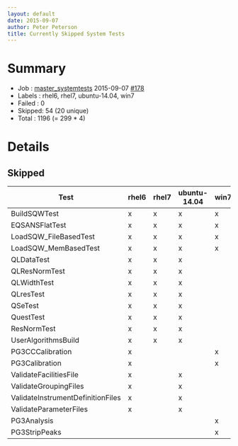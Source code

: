 ```yaml
---
layout: default
date: 2015-09-07
author: Peter Peterson
title: Currently Skipped System Tests
---
```

Summary
=======

* Job    : [master_systemtests](http://builds.mantidproject.org/job/master_systemtests/) 2015-09-07 [#178](http://builds.mantidproject.org/job/master_systemtests/178/)
* Labels : rhel6, rhel7, ubuntu-14.04, win7
* Failed : 0
* Skipped: 54 (20 unique)
* Total  : 1196 (= 299 * 4)

Details
=======

Skipped
-------

| Test                               | rhel6 | rhel7 | ubuntu-14.04 | win7 |
|------------------------------------|-------|-------|--------------|------|
| BuildSQWTest                       |   x   |   x   |       x      |   x  |
| EQSANSFlatTest                     |   x   |   x   |       x      |   x  |
| LoadSQW_FileBasedTest              |   x   |   x   |       x      |   x  |
| LoadSQW_MemBasedTest               |   x   |   x   |       x      |   x  |
| QLDataTest                         |   x   |   x   |       x      |      |
| QLResNormTest                      |   x   |   x   |       x      |      |
| QLWidthTest                        |   x   |   x   |       x      |      |
| QLresTest                          |   x   |   x   |       x      |      |
| QSeTest                            |   x   |   x   |       x      |      |
| QuestTest                          |   x   |   x   |       x      |      |
| ResNormTest                        |   x   |   x   |       x      |      |
| UserAlgorithmsBuild                |   x   |   x   |       x      |      |
| PG3CCCalibration                   |   x   |       |              |   x  |
| PG3Calibration                     |   x   |       |              |   x  |
| ValidateFacilitiesFile             |   x   |       |       x      |      |
| ValidateGroupingFiles              |   x   |       |       x      |      |
| ValidateInstrumentDefinitionFiles  |   x   |       |       x      |      |
| ValidateParameterFiles             |   x   |       |       x      |      |
| PG3Analysis                        |       |       |              |   x  |
| PG3StripPeaks                      |       |       |              |   x  |
